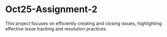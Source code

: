# Oct25-Assignment-2
This project focuses on efficiently creating and closing issues, highlighting effective issue tracking and resolution practices.
